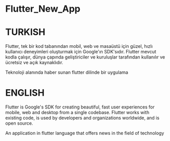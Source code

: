 # Flutter_New_App

# TURKISH

Flutter, tek bir kod tabanından mobil, web ve masaüstü için güzel, hızlı kullanıcı deneyimleri oluşturmak için Google'ın SDK'sıdır. Flutter mevcut kodla çalışır, dünya çapında geliştiriciler ve kuruluşlar tarafından kullanılır ve ücretsiz ve açık kaynaklıdır.

Teknoloji alanında haber sunan flutter dilinde bir uygulama 

# ENGLISH

Flutter is Google's SDK for creating beautiful, fast user experiences for mobile, web and desktop from a single codebase. Flutter works with existing code, is used by developers and organizations worldwide, and is open source.

An application in flutter language that offers news in the field of technology
